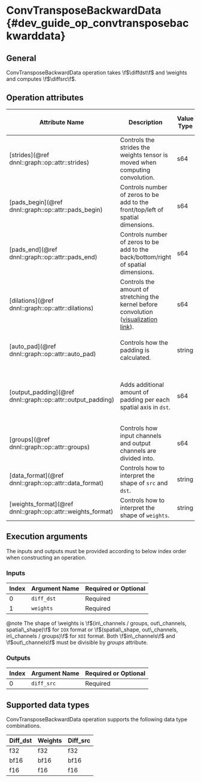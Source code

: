 # ConvTransposeBackwardData {#dev_guide_op_convtransposebackwarddata}

## General

ConvTransposeBackwardData operation takes \f$\diffdst\f$ and \weights and
computes \f$\diffsrc\f$.

## Operation attributes

Attribute Name | Description | Value Type |Supported Values | Required or Optional
-- | -- | --| --|--
[strides](@ref dnnl::graph::op::attr::strides) | Controls the strides the weights tensor is moved when computing convolution. |s64 |A s64 list containing positive values  | Required
[pads_begin](@ref dnnl::graph::op::attr::pads_begin) | Controls number of zeros to be add to the front/top/left of spatial dimensions.|s64 | A s64 list containing non-negative values  | Required
[pads_end](@ref dnnl::graph::op::attr::pads_end) | Controls number of zeros to be add to the back/bottom/right of spatial dimensions. |s64 |A s64 list containing non-negative values | Required
[dilations](@ref dnnl::graph::op::attr::dilations) | Controls the amount of stretching the kernel before convolution ([visualization link](https://github.com/vdumoulin/conv_arithmetic/blob/master/README.md#dilated-convolution-animations)). | s64| A s64 list containing positive values (>1 means dilated convolution) | Required
[auto_pad](@ref dnnl::graph::op::attr::auto_pad)| Controls how the padding is calculated.|string | `none` (default), `same_upper`, `same_lower`, `valid` | Optional
[output_padding](@ref dnnl::graph::op::attr::output_padding)| Adds additional amount of padding per each spatial axis in `dst`.|s64 | A s64 list containing non-negative values, all zeros by default | Optional
[groups](@ref dnnl::graph::op::attr::groups) | Controls how input channels and output channels are divided into. |s64 |A positive s64 value, `1` by default | Optional
[data_format](@ref dnnl::graph::op::attr::data_format) |Controls how to interpret the shape of `src` and `dst`.| string|`NCX`, `NXC` (default) | Optional
[weights_format](@ref dnnl::graph::op::attr::weights_format) |Controls how to interpret the shape of `weights`.| string|`IOX`, `XOI` (default) | Optional

## Execution arguments

The inputs and outputs must be provided according to below index order when
constructing an operation.

### Inputs

Index | Argument Name | Required or Optional
-- | -- | --
0|`diff_dst` | Required
1|`weights` | Required

@note
The shape of \weights is
\f$(in\_channels / groups, out\_channels, spatial\_shape)\f$ for `IOX` format or
\f$(spatial\_shape, out\_channels, in\_channels / groups)\f$ for `XOI` format.
Both \f$in\_channels\f$ and \f$out\_channels\f$ must be divisible by *groups*
attribute.

### Outputs

Index | Argument Name | Required or Optional
-- | -- | --
0|`diff_src` | Required

## Supported data types

ConvTransposeBackwardData operation supports the following data type
combinations.

Diff_dst | Weights  | Diff_src
--|--|-- 
f32 | f32 |f32
bf16 | bf16  |bf16
f16 | f16 | f16 |f16
